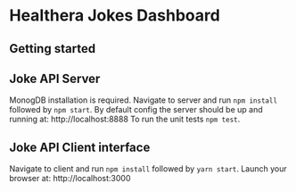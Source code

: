 # Healthera Jokes Dashboard

## Getting started

## Joke API Server
MonogDB installation is required.
Navigate to server and run `npm install` followed by `npm start`.
By default config the server should be up and running at: http://localhost:8888
To run the unit tests `npm test`.

## Joke API Client interface
Navigate to client and run `npm install` followed by `yarn start`.
Launch your browser at: http://localhost:3000

